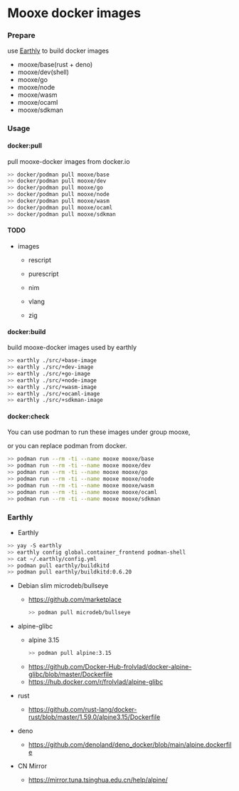 # Mooxe docker images

### Prepare

use [Earthly](https://earthly.dev/) to build docker images

- mooxe/base(rust + deno)
- mooxe/dev(shell)
- mooxe/go
- mooxe/node
- mooxe/wasm
- mooxe/ocaml
- mooxe/sdkman

### Usage

#### docker:pull

pull mooxe-docker images from docker.io

```bash
>> docker/podman pull mooxe/base
>> docker/podman pull mooxe/dev
>> docker/podman pull mooxe/go
>> docker/podman pull mooxe/node
>> docker/podman pull mooxe/wasm
>> docker/podman pull mooxe/ocaml
>> docker/podman pull mooxe/sdkman
```

#### TODO

- images

  - rescript
  - purescript
  - nim

  - vlang
  - zig

#### docker:build

build mooxe-docker images used by earthly

```bash
>> earthly ./src/+base-image
>> earthly ./src/+dev-image
>> earthly ./src/+go-image
>> earthly ./src/+node-image
>> earthly ./src/+wasm-image
>> earthly ./src/+ocaml-image
>> earthly ./src/+sdkman-image
```

#### docker:check

You can use podman to run these images under group mooxe,

or you can replace podman from docker.

```bash
>> podman run --rm -ti --name mooxe mooxe/base
>> podman run --rm -ti --name mooxe mooxe/dev
>> podman run --rm -ti --name mooxe mooxe/go
>> podman run --rm -ti --name mooxe mooxe/node
>> podman run --rm -ti --name mooxe mooxe/wasm
>> podman run --rm -ti --name mooxe mooxe/ocaml
>> podman run --rm -ti --name mooxe mooxe/sdkman
```

### Earthly

- Earthly

```bash
>> yay -S earthly
>> earthly config global.container_frontend podman-shell
>> cat ~/.earthly/config.yml
>> podman pull earthly/buildkitd
>> podman pull earthly/buildkitd:0.6.20
```

- Debian slim microdeb/bullseye
  - https://github.com/marketplace
    ```bash
    >> podman pull microdeb/bullseye
    ```

- alpine-glibc
  - alpine 3.15
    ```bash
    >> podman pull alpine:3.15
    ```
  - https://github.com/Docker-Hub-frolvlad/docker-alpine-glibc/blob/master/Dockerfile
  - https://hub.docker.com/r/frolvlad/alpine-glibc

- rust
  - https://github.com/rust-lang/docker-rust/blob/master/1.59.0/alpine3.15/Dockerfile

- deno
  - https://github.com/denoland/deno_docker/blob/main/alpine.dockerfile

- CN Mirror
  - https://mirror.tuna.tsinghua.edu.cn/help/alpine/
